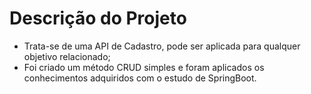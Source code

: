 # Descrição do Projeto

- Trata-se de uma API de Cadastro, pode ser aplicada para 
qualquer objetivo relacionado;
- Foi criado um método CRUD simples e foram aplicados os 
conhecimentos adquiridos com o estudo de SpringBoot.